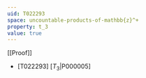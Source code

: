 ```yaml
---
uid: T022293
space: uncountable-products-of-mathbb{z}^+
property: t_3
value: true
---
```

[[Proof]]

* [T022293] [$T_3$|P000005]

